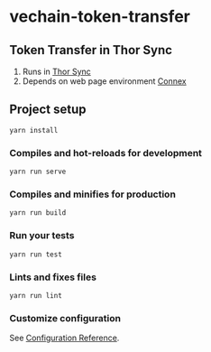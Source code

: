 # vechain-token-transfer

## Token Transfer in Thor Sync
1. Runs in [Thor Sync](https://github.com/vechain/thor-sync.electron)
2. Depends on web page environment [Connex](https://github.com/vechain/connex)

## Project setup
```
yarn install
```

### Compiles and hot-reloads for development
```
yarn run serve
```

### Compiles and minifies for production
```
yarn run build
```

### Run your tests
```
yarn run test
```

### Lints and fixes files
```
yarn run lint
```

### Customize configuration
See [Configuration Reference](https://cli.vuejs.org/config/).
